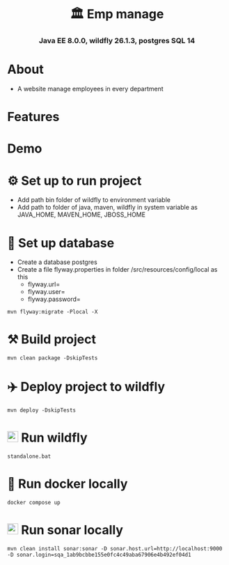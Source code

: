 <h1 align="center">🏛️ Emp manage</h1>
<h3 align="center">Java EE 8.0.0, wildfly 26.1.3, postgres SQL 14</h3>

# About
- A website manage employees in every department

# Features

# Demo

# ⚙️ Set up to run project
- Add path bin folder of wildfly to environment variable
- Add path to folder of java, maven, wildfly in system variable as JAVA_HOME, MAVEN_HOME, JBOSS_HOME

# 🔨 Set up database
- Create a database postgres
- Create a file flyway.properties in folder /src/resources/config/local as this
  - flyway.url= 
  - flyway.user= 
  - flyway.password=
``` shell
mvn flyway:migrate -Plocal -X
```
# ⚒️ Build project

``` shell
mvn clean package -DskipTests
```

# ✈️ Deploy project to wildfly

``` shell
mvn deploy -DskipTests
```

# <img width="25" src="https://avatars.githubusercontent.com/u/3066274?s=48&v=4"/> Run wildfly
``` shell
standalone.bat
```

# 🐳 Run docker locally
``` shell
docker compose up
```

# <img width="25" src="./favicon.ico"/> Run sonar locally
``` shell
mvn clean install sonar:sonar -D sonar.host.url=http://localhost:9000 -D sonar.login=sqa_1ab9bcbbe155e0fc4c49aba67906e4b492ef04d1
```
